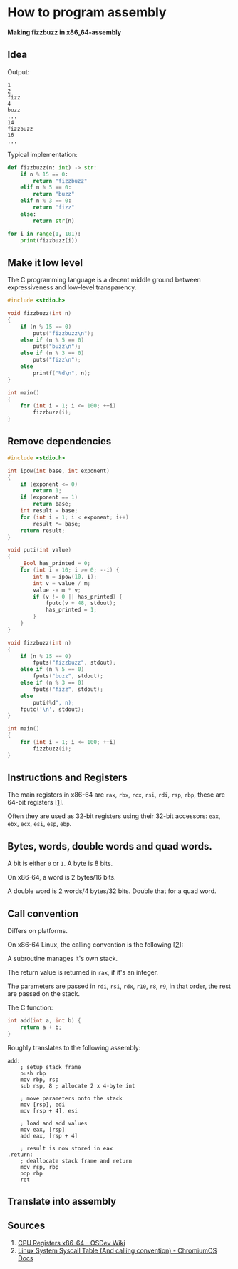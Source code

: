 
# How to program assembly

**Making fizzbuzz in x86_64-assembly**

## Idea


Output:
```
1
2
fizz
4
buzz
...
14
fizzbuzz
16
...
```

Typical implementation:
```py
def fizzbuzz(n: int) -> str:
    if n % 15 == 0:
        return "fizzbuzz"
    elif n % 5 == 0:
        return "buzz"
    elif n % 3 == 0:
        return "fizz"
    else:
        return str(n)

for i in range(1, 101):
    print(fizzbuzz(i))
```

## Make it low level

The C programming language is a decent middle ground between expressiveness and low-level transparency.

```c
#include <stdio.h>

void fizzbuzz(int n)
{
    if (n % 15 == 0)
        puts("fizzbuzz\n");
    else if (n % 5 == 0)
        puts("buzz\n");
    else if (n % 3 == 0)
        puts("fizz\n");
    else
        printf("%d\n", n);
}

int main()
{
    for (int i = 1; i <= 100; ++i)
        fizzbuzz(i);
}
```

## Remove dependencies

```c
#include <stdio.h>

int ipow(int base, int exponent)
{
    if (exponent <= 0)
        return 1;
    if (exponent == 1)
        return base;
    int result = base;
    for (int i = 1; i < exponent; i++)
        result *= base;
    return result;
}

void puti(int value)
{
    _Bool has_printed = 0;
    for (int i = 10; i >= 0; --i) {
        int m = ipow(10, i);
        int v = value / m;
        value -= m * v;
        if (v != 0 || has_printed) {
            fputc(v + 48, stdout);
            has_printed = 1;
        }
    }
}

void fizzbuzz(int n)
{
    if (n % 15 == 0)
        fputs("fizzbuzz", stdout);
    else if (n % 5 == 0)
        fputs("buzz", stdout);
    else if (n % 3 == 0)
        fputs("fizz", stdout);
    else
        puti(%d", n);
    fputc('\n', stdout);
}

int main()
{
    for (int i = 1; i <= 100; ++i)
        fizzbuzz(i);
}
```

## Instructions and Registers

The main registers in x86-64 are `rax`, `rbx`, `rcx`, `rsi`, `rdi`, `rsp`, `rbp`, these are 64-bit registers [[1](#sources)].

Often they are used as 32-bit registers using their 32-bit accessors: `eax`, `ebx`, `ecx`, `esi`, `esp`, `ebp`.

## Bytes, words, double words and quad words.

A bit is either `0` or `1`. A byte is 8 bits.

On x86-64, a word is 2 bytes/16 bits.

A double word is 2 words/4 bytes/32 bits. Double that for a quad word.

## Call convention

Differs on platforms.

On x86-64 Linux, the calling convention is the following [[2](#sources)]:

A subroutine manages it's own stack.

The return value is returned in `rax`, if it's an integer.

The parameters are passed in `rdi`, `rsi`, `rdx`, `r10`, `r8`, `r9`, in that order, the rest are passed on the stack.

The C function:
```c
int add(int a, int b) {
    return a + b;
}
```

Roughly translates to the following assembly:
```x86asm
add:
    ; setup stack frame
    push rbp
    mov rbp, rsp
    sub rsp, 8 ; allocate 2 x 4-byte int

    ; move parameters onto the stack
    mov [rsp], edi
    mov [rsp + 4], esi

    ; load and add values
    mov eax, [rsp]
    add eax, [rsp + 4]

    ; result is now stored in eax
.return:
    ; deallocate stack frame and return
    mov rsp, rbp
    pop rbp
    ret
```

## Translate into assembly

## Sources

1. [CPU Registers x86-64 - OSDev Wiki](https://wiki.osdev.org/CPU_Registers_x86-64)
2. [Linux System Syscall Table (And calling convention) - ChromiumOS Docs](https://chromium.googlesource.com/chromiumos/docs/+/HEAD/constants/syscalls.md) 

